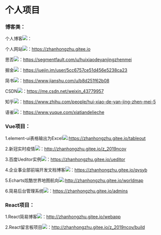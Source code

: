 # 个人项目

###  博客类：

个人博客![](https://zhanhongzhu.top)：<a target="_blank" href="https://zhanhongzhu.top"></a>

个人网站![](https://zhanhongzhu.gitee.io)：https://zhanhongzhu.gitee.io

思否![](https://segmentfault.com/u/huixiaodeyanjingzhenmei)：https://segmentfault.com/u/huixiaodeyanjingzhenmei

掘金![](https://juejin.im/user/5cc6757ce51d456e5238ca23)：https://juejin.im/user/5cc6757ce51d456e5238ca23

简书![](https://www.jianshu.com/u/b8d251f62b08)：https://www.jianshu.com/u/b8d251f62b08

CSDN![](https://me.csdn.net/weixin_43779957)：https://me.csdn.net/weixin_43779957

知乎![](https://www.zhihu.com/people/hui-xiao-de-yan-jing-zhen-mei-5)：https://www.zhihu.com/people/hui-xiao-de-yan-jing-zhen-mei-5

语雀![](https://www.yuque.com/xiatiandelieche)：https://www.yuque.com/xiatiandelieche

### Vue项目：
1.element-ui表格输出为Excel![](https://zhanhongzhu.gitee.io/tableout):https://zhanhongzhu.gitee.io/tableout

2.新冠实时疫情![](http://zhanhongzhu.gitee.io/z_2019ncov)：http://zhanhongzhu.gitee.io/z_2019ncov

3.百度Ueditor实例![](https://zhanhongzhu.gitee.io/ueditor)：https://zhanhongzhu.gitee.io/ueditor

4.企业事业部前端开发文档博客![](https://zhanhongzhu.gitee.io/qysyb)：https://zhanhongzhu.gitee.io/qysyb

5.Echarts炫酷世界地图航向![](http://zhanhongzhu.gitee.io/worldmap):http://zhanhongzhu.gitee.io/worldmap

6.简易后台管理系统![](https://zhanhongzhu.gitee.io/admins)：https://zhanhongzhu.gitee.io/admins

### React项目：
1.React简易博客![](http://zhanhongzhu.gitee.io/webapp)：http://zhanhongzhu.gitee.io/webapp

2.React留言板项目![](http://zhanhongzhu.gitee.io/z_2019ncov/build)：http://zhanhongzhu.gitee.io/z_2019ncov/build
